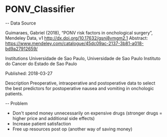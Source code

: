 # PONV_Classifier

-- Data Source

Guimaraes, Gabriel (2018), “PONV risk factors in onchological surgery”, Mendeley Data, v1
http://dx.doi.org/10.17632/gsnj8vmgm2.1
Abstract: https://www.mendeley.com/catalogue/45dc09ac-2137-3b81-a018-bd9a27912659/

Institutions
Universidade de Sao Paulo, Universidade de Sao Paulo Instituto do Cancer do Estado de Sao Paulo

Published: 2018-03-27

Description
Preoperative, intraoperative and postoperative data to select the best predictors for postoperative nausea and vomiting in onchologic patients.

-- Problem

* Don't spend money unnecessarily on expensive drugs (stronger drugs = higher price and additional side effects)
* Increase patient satisfaction
* Free up resources post op (another way of saving money)